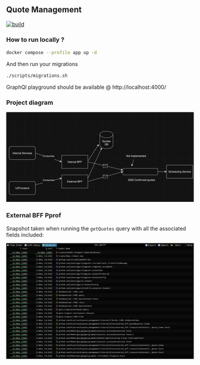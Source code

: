 ## Quote Management

[![build](https://github.com/Krystian19/quote_management/actions/workflows/build.yml/badge.svg)](https://github.com/Krystian19/quote_management/actions/workflows/build.yml)

### How to run locally ?

```sh
docker compose --profile app up -d
```

And then run your migrations

```sh
./scripts/migrations.sh
```

GraphQl playground should be available @ http://localhost:4000/

### Project diagram

![Alt text](images/pic.png?raw=true)

### External BFF Pprof

Snapshot taken when running the `getQuotes` query with all the associated fields included:

![Alt text](images/external_bff_cpu_profile.png?raw=true)
